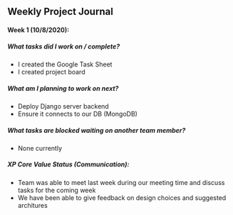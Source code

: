 ## Weekly Project Journal 

#### Week 1 (10/8/2020):

##### What tasks did I work on / complete?
- I created the Google Task Sheet
- I created project board

##### What am I planning to work on next?
- Deploy Django server backend
- Ensure it connects to our DB (MongoDB)

##### What tasks are blocked waiting on another team member?
- None currently

##### XP Core Value Status (Communication):
- Team was able to meet last week during our meeting time and discuss tasks for the coming week
- We have been able to give feedback on design choices and suggested architures
